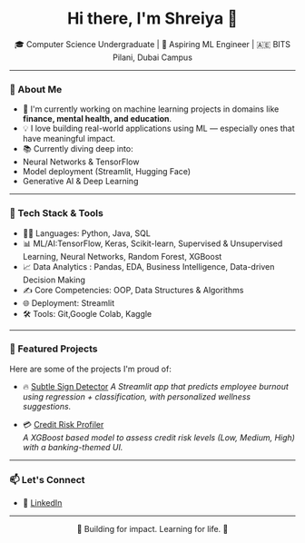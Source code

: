 <h1 align="center">Hi there, I'm Shreiya 👋</h1>
<p align="center">
  🎓 Computer Science Undergraduate | 🤖 Aspiring ML Engineer | 🇦🇪 BITS Pilani, Dubai Campus
</p>

---

### 🧠 About Me

-  🔭 I'm currently working on machine learning projects in domains like **finance, mental health, and education**.
-  💡 I love building real-world applications using ML — especially ones that have meaningful impact.
-  📚 Currently diving deep into:
  - Neural Networks & TensorFlow
  - Model deployment (Streamlit, Hugging Face)
  - Generative AI & Deep Learning

---

### 🔧 Tech Stack & Tools

- 👨‍💻 Languages: Python, Java, SQL
- 📊 ML/AI:TensorFlow, Keras, Scikit-learn, Supervised & Unsupervised Learning, Neural Networks, Random Forest, XGBoost
- 📈 Data Analytics : Pandas, EDA, Business Intelligence, Data-driven Decision Making
- ✍️ Core Competencies: OOP, Data Structures & Algorithms
- 🌐 Deployment: Streamlit
- 🛠️ Tools: Git,Google Colab, Kaggle

---

### 📌 Featured Projects

Here are some of the projects I'm proud of:

- 🔥 [Subtle Sign Detector](https://github.com/Shreiya-Muthuvelan/subtle-sign-detector)
  *A Streamlit app that predicts employee burnout using regression + classification, with personalized wellness suggestions.*

- 💳 [Credit Risk Profiler](https://github.com/Shreiya-Muthuvelan/Credit-Risk-Profiler)  
  *A XGBoost based model to assess credit risk levels (Low, Medium, High) with a banking-themed UI.*

---

### 📫 Let's Connect

- 💼 [LinkedIn](https://www.linkedin.com/in/shreiyamuthuvelan/)

---

<p align="center">🚀 Building for impact. Learning for life. 🤝</p>
